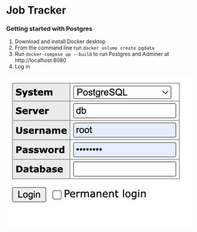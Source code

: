 # Job Tracker

### Getting started with Postgres

1. Download and install Docker desktop
2. From the command line run `docker volume create pgdata`
3. Run `docker-compose up --build` to run Postgres and Adminer at http://localhost:8080
4. Log in

![pglogin](./pglogin.png)
